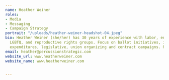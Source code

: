 ```yaml
---
name: Heather Weiner
roles:
- Media
- Messaging
- Campaign Strategy
portrait: "/uploads/heather-weiner-headshot-04.jpeg"
bio: Heather Weiner (she/her) has 30 years of experience with labor, environmental,
  LGBTQ, and reproductive rights groups. Focus on ballot initiatives, independent
  expenditures, legislative, union organizing and contract campaigns. Recovering lawyer.
email: heather@percussionstrategic.com
website_url: www.heatherweiner.com
website_name: www.heatherweiner.com


---
```

